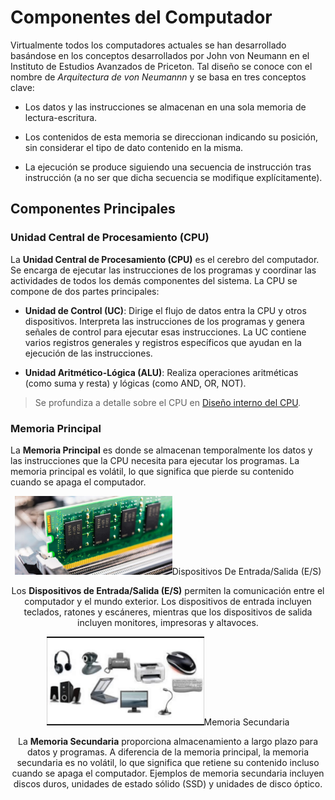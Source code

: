 # Componentes del Computador

Virtualmente todos los computadores actuales se han desarrollado basándose en los conceptos desarrollados por John von Neumann en el Instituto de Estudios Avanzados de Priceton. Tal diseño se conoce con el nombre de *Arquitectura de von Neumannn* y se basa en tres conceptos clave:

- Los datos y las instrucciones se almacenan en una sola memoria de lectura-escritura.

- Los contenidos de esta memoria se direccionan indicando su posición, sin considerar el tipo de dato contenido en la misma.

- La ejecución se produce siguiendo una secuencia de instrucción tras instrucción (a no ser que dicha secuencia se modifique explícitamente).

## Componentes Principales 

### Unidad Central de Procesamiento (CPU)

La **Unidad Central de Procesamiento (CPU)** es el cerebro del computador. Se encarga de ejecutar las instrucciones de los programas y coordinar las actividades de todos los demás componentes del sistema. La CPU se compone de dos partes principales:

- **Unidad de Control (UC)**: Dirige el flujo de datos entra la CPU y otros dispositivos. Interpreta las instrucciones de los programas y genera señales de control para ejecutar esas instrucciones. La UC contiene varios registros generales y registros específicos que ayudan en la ejecución de las instrucciones.

- **Unidad Aritmético-Lógica (ALU)**: Realiza operaciones aritméticas (como suma y resta) y lógicas (como AND, OR, NOT).

> Se profundiza a detalle sobre el CPU en [Diseño interno del CPU](/S01-Computer-Organization/F01.1-Computer-Organization.es/D05-Unidad-Central-Procesamiento.md).

### Memoria Principal

La **Memoria Principal** es donde se almacenan temporalmente los datos y las instrucciones que la CPU necesita para ejecutar los programas. La memoria principal es volátil, lo que significa que pierde su contenido cuando se apaga el computador. 

<div style="text-align: center">
    <img src="/sources/ImgCompuOrg/primary-memory.jpg" alt="This is an image" style="width: 50%; height: auto;>
</div>

### Dispositivos De Entrada/Salida (E/S)

Los **Dispositivos de Entrada/Salida (E/S)** permiten la comunicación entre el computador y el mundo exterior. Los dispositivos de entrada incluyen teclados, ratones y escáneres, mientras que los dispositivos de salida incluyen monitores, impresoras y altavoces.

<div style="text-align: center">
    <img src="/sources/ImgCompuOrg/input-output-devices.jpg" alt="This is an image" style="width: 50%; height: auto;>
</div>

### Memoria Secundaria 

La **Memoria Secundaria** proporciona almacenamiento a largo plazo para datos y programas. A diferencia de la memoria principal, la memoria secundaria es no volátil, lo que significa que retiene su contenido incluso cuando se apaga el computador. Ejemplos de memoria secundaria incluyen discos duros, unidades de estado sólido (SSD) y unidades de disco óptico.

<div style="text-align: center">
    <img src="/sources/ImgCompuOrg/secundary-memory.jpg" alt="This is an image" style="width: 50%; height: auto;>
</div>
